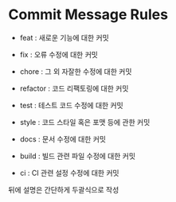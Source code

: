 # Commit Message Rules

* feat : 새로운 기능에 대한 커밋
* fix : 오류 수정에 대한 커밋
* chore : 그 외 자잘한 수정에 대한 커밋
* refactor : 코드 리팩토링에 대한 커밋
* test : 테스트 코드 수정에 대한 커밋
* style : 코드 스타일 혹은 포맷 등에 관한 커밋

* docs : 문서 수정에 대한 커밋
* build : 빌드 관련 파일 수정에 대한 커밋
* ci : CI 관련 설정 수정에 대한 커밋

뒤에 설명은 간단하게 두괄식으로 작성